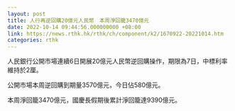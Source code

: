 ```yaml
---
layout: post
title: 人行再逆回購20億元人民幣　本周淨回籠3470億元
date: 2022-10-14 09:44:56.000000000 +08:00
link: https://news.rthk.hk/rthk/ch/component/k2/1670922-20221014.htm
categories: rthk
---
```


人民銀行公開市場連續6日開展20億元人民幣逆回購操作，期限為7日，中標利率維持於2厘。

公開市場本周逆回購到期量3570億元，今日佔580億元。

本周淨回籠3470億元，國慶長假期後累計淨回籠達9390億元。

